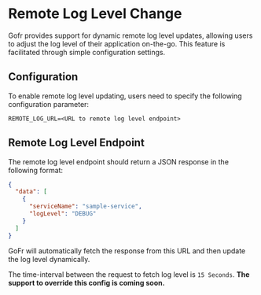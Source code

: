 # Remote Log Level Change

Gofr provides support for dynamic remote log level updates, allowing users to adjust the log level of their application on-the-go. 
This feature is facilitated through simple configuration settings.

## Configuration
To enable remote log level updating, users need to specify the following configuration parameter:

```dotenv
REMOTE_LOG_URL=<URL to remote log level endpoint>
```

## Remote Log Level Endpoint
The remote log level endpoint should return a JSON response in the following format:

```json
{
  "data": [
    {
      "serviceName": "sample-service",
      "logLevel": "DEBUG"
    }
  ]
}

```


GoFr will automatically fetch the response from this URL and then update the log level dynamically.

The time-interval between the request to fetch log level is `15 Seconds`.
 **The support to override this config is coming soon.**

